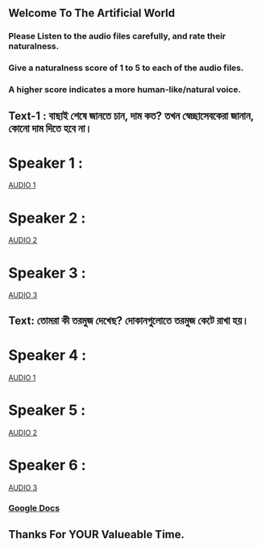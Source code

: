 ## Welcome To The Artificial World



### Please Listen to the audio files carefully, and rate their naturalness. 
### Give a naturalness score of 1 to 5 to each of the audio files.
### A higher score indicates a more human-like/natural voice.

## Text-1 : বাছাই শেষে জানতে চান, দাম কত? তখন স্বেচ্ছাসেবকেরা জানান, কোনো দাম দিতে হবে না।

# Speaker 1 :
<a href="https://user-images.githubusercontent.com/70447689/156895694-161e9974-2b5b-42f3-bc72-d6cf0431f543.mp4"> AUDIO 1 </a>
# Speaker 2 :
<a href="https://user-images.githubusercontent.com/70447689/156895704-426d1e6f-3f3a-4e11-9db4-25f826d048ef.mp4"> AUDIO 2 </a>
# Speaker 3 :
<a href="https://user-images.githubusercontent.com/70447689/156895706-b15c2eaf-9867-4b22-9d6a-8753090fd1ad.mp4"> AUDIO 3 </a>


## Text: তোমরা কী তরমুজ দেখেছ? দোকানগুলোতে তরমুজ কেটে রাখা হয়।

# Speaker 4 : 
<a href="https://user-images.githubusercontent.com/70447689/156935397-82509427-1f17-49dd-b32c-0527220eadb9.mp4"> AUDIO 1 </a>
# Speaker 5 :
<a href="https://user-images.githubusercontent.com/70447689/156935400-52ddb518-922b-4c65-888a-171fdb7029d5.mp4"> AUDIO 2 </a>
# Speaker 6 : 
<a href="https://user-images.githubusercontent.com/70447689/156935405-65638cc5-e575-4c24-8bbe-2cb4d87cc78b.mp4"> AUDIO 3 </a>



### <a href="https://forms.gle/fhpd1Q9arLFxbxMi9"> Google Docs </a> 





## Thanks For YOUR Valueable Time.


